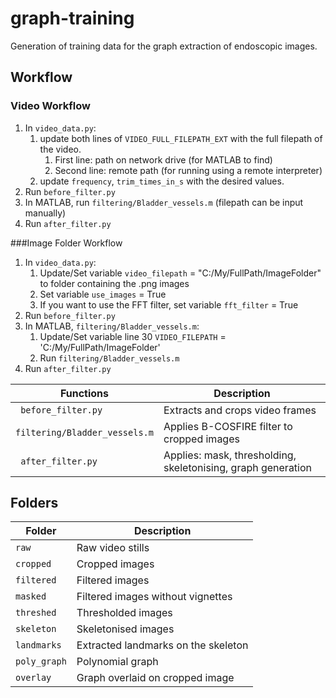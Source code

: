 # graph-training
Generation of training data for the graph extraction of endoscopic images.

## Workflow
### Video Workflow
1. In `video_data.py`:
   1. update both lines of `VIDEO_FULL_FILEPATH_EXT` with the full filepath of the video.
      1. First line: path on network drive (for MATLAB to find)
      1. Second line: remote path (for running using a remote interpreter)
   2. update  `frequency`, `trim_times_in_s` with the desired values.
2. Run `before_filter.py`
3. In MATLAB, run `filtering/Bladder_vessels.m` (filepath can be input manually)
4. Run `after_filter.py`  

###Image Folder Workflow
1. In `video_data.py`:
   1. Update/Set variable `video_filepath` = "C:/My/FullPath/ImageFolder" to folder containing the .png images
   2. Set variable `use_images` = True
   3. If you want to use the FFT filter, set variable `fft_filter` = True
2. Run `before_filter.py`
3. In MATLAB, `filtering/Bladder_vessels.m`:
   1. Update/Set variable line 30  `VIDEO_FILEPATH` = 'C:/My/FullPath/ImageFolder'
   2. Run `filtering/Bladder_vessels.m`
4. Run `after_filter.py`  
  
Functions | Description
--- | ---
``` before_filter.py``` | Extracts and crops video frames
```filtering/Bladder_vessels.m``` | Applies B-COSFIRE filter to cropped images
``` after_filter.py``` | Applies: mask, thresholding, skeletonising, graph generation


## Folders
Folder | Description
---| ---
`raw` | Raw video stills
`cropped` | Cropped images
`filtered` | Filtered images
`masked` | Filtered images without vignettes
`threshed` | Thresholded images
`skeleton` | Skeletonised images
`landmarks` | Extracted landmarks on the skeleton
`poly_graph` | Polynomial graph
`overlay` | Graph overlaid on cropped image
